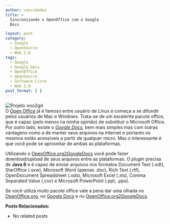 ```yaml
---
author: convidados
title: >
  Sincronizando o OpenOffice com o Google
  Docs

layout: post
category:
  - Google
  - OpenSource
  - Web 2.0
tags:
  - Google
  - Google Docs
  - OpenOffice
  - OpenSource
  - Software Livre
  - Web 2.0
post_format: [ ]
---
```

![Projeto ooo2gd][1]  
O [Open Office][2] já é famoso entre usuário de Linux e começa a se difundir pelos usuários de Mac e Windows. Trata-se de um excelente pacote office, que é capaz (pelo menos na minha opinião) de substituir o Microsoft Office. Por outro lado, existe o [*Google Docs*][3], bem mais simples mas com outras vantagens como a de manter seus arquivos na internet e portanto os mesmos estão acessíveis a partir de qualquer micro. Mas o interessante é que você pode se aproveitar de ambas as plataformas. 



Utilizando o [OpenOffice.org2GoogleDocs][4] você pode fazer *download/upload* de seus arquivos entre as plataformas. O *plugin* precisa de **Java 6** e é capaz de enviar arquivos nos formatos Document Text (.odt), StarOffice (.sxw), Microsoft Word (apenas .doc), Rich Text (.rtf), OpenDocument Spreadsheet (.ods), Microsoft Excel (.xls), Comma Separated Value (.csv) e Microsoft PowerPoint (.ppt, .pps). 

Se você utiliza muito pacote office vale a pena dar uma olhada no [OpenOffice.org][2], no [Google Docs][5] e no [OpenOffice.org2GoogleDocs][4]. 

**Posts Relacionados:** 
*   No related posts












 [1]: http://vidageek.net/wp-content/uploads/2008/02/projeto-ooo2gd.png
 [2]: http://www.openoffice.org
 [3]: http://docs.google.com "Google Docs"
 [4]: http://extensions.services.openoffice.org/project/ooo2gd
 [5]: http://docs.google.com





